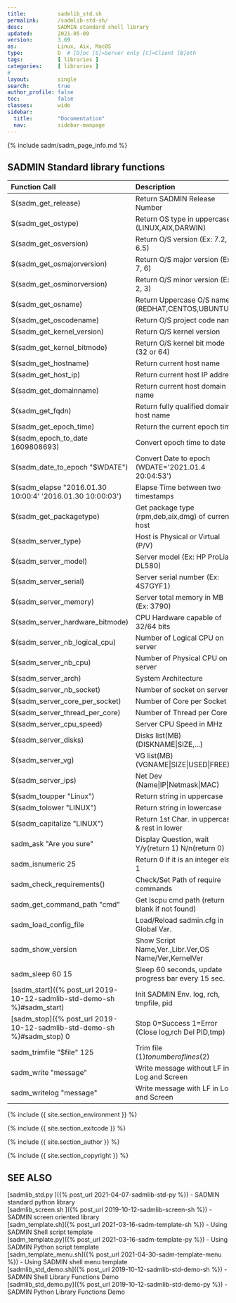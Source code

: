 ```yaml
---
title:          sadmlib_std.sh
permalink:      /sadmlib-std-sh/
desc:           SADMIN standard shell library
updated:        2021-05-09
version:        3.69
os:             Linux, Aix, MacOS
type:           D  # [D]oc [S]=Server only [C]=Client [B]oth
tags:           [ libraries ] 
categories:     [ libraries ] 
#
layout:         single
search:         true
author_profile: false
toc:            false
classes:        wide
sidebar:
  title:        "Documentation"
  nav:          sidebar-manpage
---
```



{% include sadm/sadm_page_info.md %}


## SADMIN Standard library functions

| Function Call |   Description |  Return value example | 
| :---  | :--- | :---  |
| $(sadm_get_release)                       | Return SADMIN Release Number                          | 1.2.9 |
| $(sadm_get_ostype)                        | Return OS type in uppercase (LINUX,AIX,DARWIN)        |  LINUX |
| $(sadm_get_osversion)                     | Return O/S version (Ex: 7.2, 6.5)                     | 7.9.2009 |
| $(sadm_get_osmajorversion)                | Return O/S major version (Ex 7, 6)                    |  7 |
| $(sadm_get_osminorversion)                | Return O/S minor version (Ex 2, 3)                    |  9  |
| $(sadm_get_osname)                        | Return Uppercase O/S name (REDHAT,CENTOS,UBUNTU,..)   |  CENTOS |
| $(sadm_get_oscodename)                    | Return O/S project code name                          | focal |
| $(sadm_get_kernel_version)                | Return O/S kernel version                             | 5.4.0-58-generic |
| $(sadm_get_kernel_bitmode)                | Return O/S kernel bit mode (32 or 64)                 |  64 |
| $(sadm_get_hostname)                      | Return current host name                              | imac |
| $(sadm_get_host_ip)                       | Return current host IP address                        | 192.168.1.8 |
| $(sadm_get_domainname)                    | Return current host domain name                       | maison.ca |
| $(sadm_get_fqdn)                          | Return fully qualified domain host name               | imac.maison.ca |
| $(sadm_get_epoch_time)                    | Return the current epoch time                         | 1609808693 |
| $(sadm_epoch_to_date 1609808693)          | Convert epoch time to date                            | 2021.01.4 20:04:53 |
| $(sadm_date_to_epoch "$WDATE")            | Convert Date to epoch (WDATE='2021.01.4 20:04:53')    | 1609808693
| $(sadm_elapse "2016.01.30 10:00:4' '2016.01.30 10:00:03') | Elapse Time between two timestamps    | 00:00:41 |
| $(sadm_get_packagetype)                   | Get package type (rpm,deb,aix,dmg) of current host    | deb |
| $(sadm_server_type)                       | Host is Physical or Virtual (P/V)                     | P |
| $(sadm_server_model)                      | Server model (Ex: HP ProLiant DL580)                  | iMac12,2 | 
| $(sadm_server_serial)                     |  Server serial number (Ex: 4S7GYF1)                   |  Not |
| $(sadm_server_memory)                     | Server total memory in MB (Ex: 3790)                  | 11959 |
| $(sadm_server_hardware_bitmode)           | CPU Hardware capable of 32/64 bits                    | 64 |
| $(sadm_server_nb_logical_cpu)             | Number of Logical CPU on server                       | 4 |
| $(sadm_server_nb_cpu)                     | Number of Physical CPU on server                      | 1 |
| $(sadm_server_arch)                       | System Architecture                                   |x86_64 |
| $(sadm_server_nb_socket)                  | Number of socket on server                            |  1 |
| $(sadm_server_core_per_socket)            | Number of Core per Socket                             | 4 |
| $(sadm_server_thread_per_core)            | Number of Thread per Core                             | 1 |
| $(sadm_server_cpu_speed)                  | Server CPU Speed in MHz                               | 2093 |
| $(sadm_server_disks)                      | Disks list(MB) (DISKNAME\|SIZE,...)                   | sda\|1024000 |
| $(sadm_server_vg)                         | VG list(MB) (VGNAME\|SIZE\|USED\|FREE)                | rootvg\|476426\|466002\|10424 | 
| $(sadm_server_ips)                        | Net Dev (Name\|IP\|Netmask\|MAC)                      | eth0\|192.168.1.8\|255.255.255.0\|c8:2a:14:3b:59:a1 |
| $(sadm_toupper "Linux")                   | Return string in uppercase                            | LINUX |
| $(sadm_tolower "LINUX")                   | Return string in lowercase                            | linux | 
| $(sadm_capitalize "LINUX")                | Return 1st Char. in uppercase & rest in lower         | Linux |
| sadm_ask "Are you sure"                   | Display Question, wait Y/y(return 1) N/n(return 0)    | 1 |
| sadm_isnumeric 25                         | Return 0 if it is an integer else 1                   | 0 |
| sadm_check_requirements()                 | Check/Set Path of require commands                    | 0 or 1 |
| sadm_get_command_path "cmd"               | Get lscpu cmd path (return blank if not found)        | wlscpu=$(sadm_get_command_path "lscpu") |
| sadm_load_config_file                     | Load/Reload sadmin.cfg in Global Var.                 | Exit if fail |
| sadm_show_version                         | Show Script Name,Ver.,Libr.Ver,OS Name/Ver,KernelVer  | Used for script -v arg. |
| sadm_sleep 60 15                          | Sleep 60 seconds, update progress bar every 15 sec.   | 0...15...30...45...60 |
| [sadm_start]({% post_url 2019-10-12-sadmlib-std-demo-sh %}#sadm_start) | Init SADMIN Env. log, rch, tmpfile, pid | Exit if fail |
| [sadm_stop]({% post_url 2019-10-12-sadmlib-std-demo-sh %}#sadm_stop) 0 | Stop 0=Success 1=Error (Close log,rch Del PID,tmp) | 0 or 1 |
| sadm_trimfile "$file" 125                 | Trim file ($1) to number of lines ($2)                | sadm_trimfile "test.log" 125 |
| sadm_write "message"                      | Write message without LF in Log and Screen            | message  |
| sadm_writelog "message"                   | Write message with LF in Log and Screen               | message\n  |



{% include {{ site.section_environment }} %}

{% include {{ site.section_exitcode    }} %}

{% include {{ site.section_author      }} %}

{% include {{ site.section_copyright   }} %}


<a id="seealso"></a>
## SEE ALSO

[sadmlib_std.py ]({% post_url 2021-04-07-sadmlib-std-py %}) - SADMIN standard python library  
[sadmlib_screen.sh ]({% post_url 2019-10-12-sadmlib-screen-sh %}) - SADMIN screen oriented library  
[sadm_template.sh]({% post_url 2021-03-16-sadm-template-sh %}) - Using SADMIN Shell script template   
[sadm_template.py]({% post_url 2021-03-16-sadm-template-py %}) - Using SADMIN Python script template    
[sadm_template_menu.sh]({% post_url 2021-04-30-sadm-template-menu %}) - Using SADMIN shell menu template   
[sadmlib_std_demo.sh]({% post_url 2019-10-12-sadmlib-std-demo-sh %}) - SADMIN Shell Library Functions Demo   
[sadmlib_std_demo.py]({% post_url 2019-10-12-sadmlib-std-demo-py %}) - SADMIN Python Library Functions Demo  



